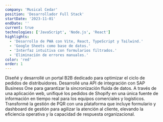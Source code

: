 ```yaml
---
company: 'Musical Cedar'
position: 'Desarrollador Full Stack'
startDate: '2023-11-01'
endDate: ''
current: true
technologies: ['JavaScript', 'Node.js', 'React']
highlights:
  - 'Desarrollo de PWA con Vite, React, TypeScript y Tailwind.'
  - 'Google Sheets como base de datos.'
  - 'Interfaz intuitiva con formularios filtrados.'
  - 'Eliminación de errores manuales.'
color: 'red'
order: 1
---
```


Diseñé y desarrollé un portal B2B dedicado para optimizar el ciclo de pedidos de distribuidores. Desarrollé una API de integración con SAP Business One para garantizar la sincronización fluida de datos. A través de una aplicación web, unifiqué los pedidos de Shopify en una única fuente de información en tiempo real para los equipos comerciales y logísticos. Transformé la gestión de PQR con una plataforma que incluye formulario y dashboard de gestión para agilizar la atención al cliente, elevando la eficiencia operativa y la capacidad de respuesta organizacional.
